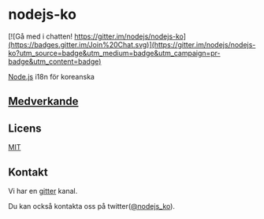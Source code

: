 # nodejs-ko

[![Gå med i chatten! https://gitter.im/nodejs/nodejs-ko](https://badges.gitter.im/Join%20Chat.svg)](https://gitter.im/nodejs/nodejs-ko?utm_source=badge&utm_medium=badge&utm_campaign=pr-badge&utm_content=badge)

[Node.js](https://nodejs.org/) i18n för koreanska

## [Medverkande](https://github.com/nodejs/nodejs-ko/graphs/contributors)

## Licens

[MIT](https://tldrlegal.com/license/mit-license)

## Kontakt

Vi har en [gitter](https://gitter.im/nodejs/nodejs-ko) kanal.

Du kan också kontakta oss på
twitter([@nodejs_ko](https://twitter.com/nodejs_ko)).
